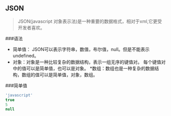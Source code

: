 ## JSON

>JSON(javascript 对象表示法)是一种重要的数据格式，相对于xml,它更受开发者喜欢。


###语法
* 简单值： JSON可以表示字符串，数值，布尔值，null。但是不能表示undefined。
* 对象：对象是一种比较复杂的数据结构，表示一组无序的键值对。
每个键值对中的值可以是简单值，也可以是对象。
*数组：数组也是一种复杂的数据结构，数组的值可以是简单值，对象，数组。

###简单值

```javascript
'javascript'
true
5
null
```
  
